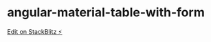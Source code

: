 # angular-material-table-with-form

[Edit on StackBlitz ⚡️](https://stackblitz.com/edit/angular-material-table-with-form-yhrcts)